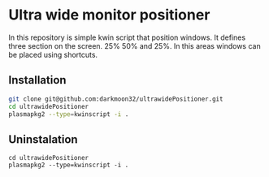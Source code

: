 # Ultra wide monitor positioner #

In this repository is simple kwin script that position windows. It defines three section on the screen. 25% 50% and 25%. In this areas windows can be placed using shortcuts.

## Installation ##

```bash
git clone git@github.com:darkmoon32/ultrawidePositioner.git
cd ultrawidePositioner
plasmapkg2 --type=kwinscript -i .
```

## Uninstalation ##

```
cd ultrawidePositioner
plasmapkg2 --type=kwinscript -i .
```
